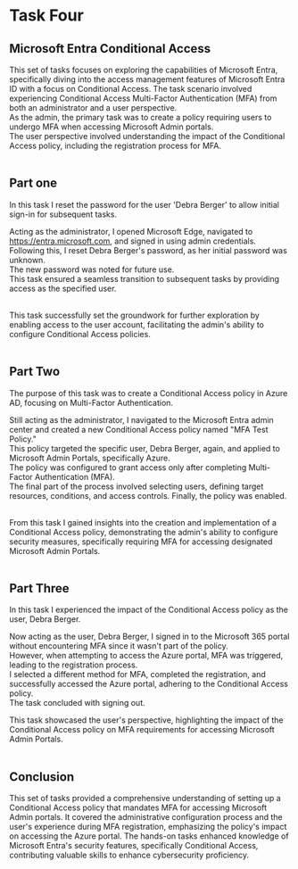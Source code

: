 # Task Four

<h2>Microsoft Entra Conditional Access</h2>

This set of tasks focuses on exploring the capabilities of Microsoft Entra, specifically diving into the access management features of Microsoft Entra ID with a focus on Conditional Access. 
The task scenario involved experiencing Conditional Access Multi-Factor Authentication (MFA) from both an administrator and a user perspective. </br>
As the admin, the primary task was to create a policy requiring users to undergo MFA when accessing Microsoft Admin portals.  </br>
The user perspective involved understanding the impact of the Conditional Access policy, including the registration process for MFA. </br>
</br>

<h2>Part one</h2>

In this task I reset the password for the user 'Debra Berger' to allow initial sign-in for subsequent tasks.
</br>

Acting as the administrator, I opened Microsoft Edge, navigated to https://entra.microsoft.com, and signed in using admin credentials. </br>
Following this, I reset Debra Berger's password, as her initial password was unknown. </br>
The new password was noted for future use. </br>
This task ensured a seamless transition to subsequent tasks by providing access as the specified user. </br>
</br>

This task successfully set the groundwork for further exploration by enabling access to the user account, 
facilitating the admin's ability to configure Conditional Access policies.
</br>
</br>

<h2>Part Two</h2>

The purpose of this task was to create a Conditional Access policy in Azure AD, focusing on Multi-Factor Authentication.
</br>

Still acting as the administrator, I navigated to the Microsoft Entra admin center and created a new Conditional Access policy named "MFA Test Policy." </br>
This policy targeted the specific user, Debra Berger, again, and applied to Microsoft Admin Portals, specifically Azure. </br>
The policy was configured to grant access only after completing Multi-Factor Authentication (MFA). </br>
The final part of the process involved selecting users, defining target resources, conditions, and access controls. Finally, the policy was enabled. </br>
</br>

From this task I gained insights into the creation and implementation of a Conditional Access policy, 
demonstrating the admin's ability to configure security measures, specifically requiring MFA for accessing designated Microsoft Admin Portals.
</br>
</br>

<h2>Part Three</h2>

In this task I experienced the impact of the Conditional Access policy as the user, Debra Berger.
</br>

Now acting as the user, Debra Berger, I signed in to the Microsoft 365 portal without encountering MFA since it wasn't part of the policy. </br>
However, when attempting to access the Azure portal, MFA was triggered, leading to the registration process. </br>
I selected a different method for MFA, completed the registration, and successfully accessed the Azure portal, adhering to the Conditional Access policy. </br>
The task concluded with signing out.
</br>

This task showcased the user's perspective, highlighting the impact of the Conditional Access policy on MFA requirements for accessing Microsoft Admin Portals.
</br>
</br>

<h2>Conclusion</h2>

This set of tasks provided a comprehensive understanding of setting up a Conditional Access policy that mandates MFA for accessing Microsoft Admin portals. 
It covered the administrative configuration process and the user's experience during MFA registration, emphasizing the policy's impact on accessing the Azure portal. 
The hands-on tasks enhanced knowledge of Microsoft Entra's security features, specifically Conditional Access, 
contributing valuable skills to enhance cybersecurity proficiency.
</br>
</br>



